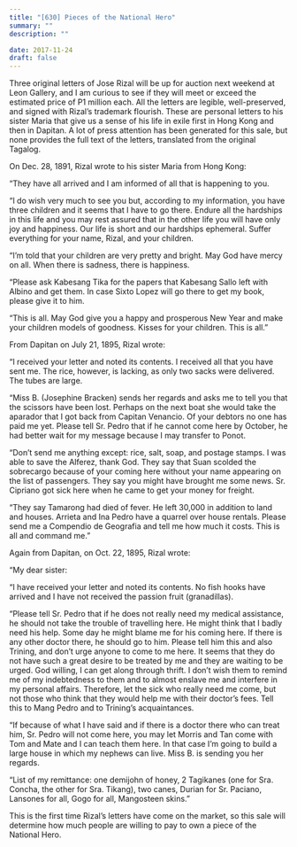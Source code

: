 ```yaml
---
title: "[630] Pieces of the National Hero"
summary: ""
description: ""

date: 2017-11-24
draft: false
---
```


Three original letters of Jose Rizal will be up for auction next weekend at Leon Gallery, and I am curious to see if they will meet or exceed the estimated price of P1 million each. All the letters are legible, well-preserved, and signed with Rizal’s trademark flourish. These are personal letters to his sister Maria that give us a sense of his life in exile first in Hong Kong and then in Dapitan. A lot of press attention has been generated for this sale, but none provides the full text of the letters, translated from the original Tagalog.

On Dec. 28, 1891, Rizal wrote to his sister Maria from Hong Kong:

“They have all arrived and I am informed of all that is happening to you.

“I do wish very much to see you but, according to my information, you have three children and it seems that I have to go there. Endure all the hardships in this life and you may rest assured that in the other life you will have only joy and happiness. Our life is short and our hardships ephemeral. Suffer everything for your name, Rizal, and your children.

“I’m told that your children are very pretty and bright. May God have mercy on all. When there is sadness, there is happiness.

“Please ask Kabesang Tika for the papers that Kabesang Sallo left with Albino and get them. In case Sixto Lopez will go there to get my book, please give it to him.

“This is all. May God give you a happy and prosperous New Year and make your children models of goodness. Kisses for your children. This is all.”

From Dapitan on July 21, 1895, Rizal wrote:

“I received your letter and noted its contents. I received all that you have sent me. The rice, however, is lacking, as only two sacks were delivered. The tubes are large.

“Miss B. (Josephine Bracken) sends her regards and asks me to tell you that the scissors have been lost. Perhaps on the next boat she would take the aparador that I got back from Capitan Venancio. Of your debtors no one has paid me yet. Please tell Sr. Pedro that if he cannot come here by October, he had better wait for my message because I may transfer to Ponot.

“Don’t send me anything except: rice, salt, soap, and postage stamps. I was able to save the Alferez, thank God. They say that Suan scolded the sobrecargo because of your coming here without your name appearing on the list of passengers. They say you might have brought me some news. Sr. Cipriano got sick here when he came to get your money for freight.

“They say Tamarong had died of fever. He left 30,000 in addition to land and houses. Arrieta and Ina Pedro have a quarrel over house rentals. Please send me a Compendio de Geografia and tell me how much it costs. This is all and command me.”

Again from Dapitan, on Oct. 22, 1895, Rizal wrote:

“My dear sister:

“I have received your letter and noted its contents. No fish hooks have arrived and I have not received the passion fruit (granadillas).

“Please tell Sr. Pedro that if he does not really need my medical assistance, he should not take the trouble of travelling here. He might think that I badly need his help. Some day he might blame me for his coming here. If there is any other doctor there, he should go to him. Please tell him this and also Trining, and don’t urge anyone to come to me here. It seems that they do not have such a great desire to be treated by me and they are waiting to be urged. God willing, I can get along through thrift. I don’t wish them to remind me of my indebtedness to them and to almost enslave me and interfere in my personal affairs. Therefore, let the sick who really need me come, but not those who think that they would help me with their doctor’s fees. Tell this to Mang Pedro and to Trining’s acquaintances.

“If because of what I have said and if there is a doctor there who can treat him, Sr. Pedro will not come here, you may let Morris and Tan come with Tom and Mate and I can teach them here. In that case I’m going to build a large house in which my nephews can live. Miss B. is sending you her regards.

“List of my remittance: one demijohn of honey, 2 Tagikanes (one for Sra. Concha, the other for Sra. Tikang), two canes, Durian for Sr. Paciano, Lansones for all, Gogo for all, Mangosteen skins.”

This is the first time Rizal’s letters have come on the market, so this sale  will determine how much people are willing to pay to own a piece of the  National Hero.

